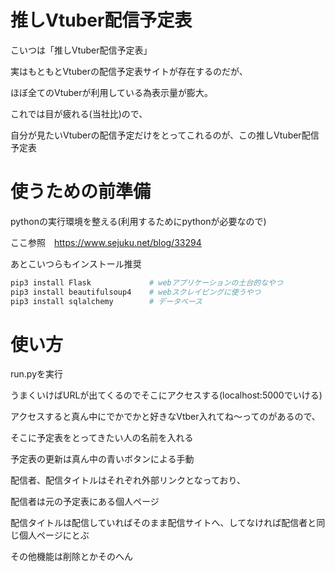 # 推しVtuber配信予定表
こいつは「推しVtuber配信予定表」

実はもともとVtuberの配信予定表サイトが存在するのだが、

ほぼ全てのVtuberが利用している為表示量が膨大。

これでは目が疲れる(当社比)ので、

自分が見たいVtuberの配信予定だけをとってこれるのが、この推しVtuber配信予定表



# 使うための前準備
pythonの実行環境を整える(利用するためにpythonが必要なので)

ここ参照　https://www.sejuku.net/blog/33294

あとこいつらもインストール推奨

```bash
pip3 install Flask             # webアプリケーションの土台的なやつ
pip3 install beautifulsoup4    # webスクレイピングに使うやつ
pip3 install sqlalchemy        # データベース
```


# 使い方
run.pyを実行

うまくいけばURLが出てくるのでそこにアクセスする(localhost:5000でいける)

アクセスすると真ん中にでかでかと好きなVtber入れてね～ってのがあるので、

そこに予定表をとってきたい人の名前を入れる

予定表の更新は真ん中の青いボタンによる手動

配信者、配信タイトルはそれぞれ外部リンクとなっており、

配信者は元の予定表にある個人ページ

配信タイトルは配信していればそのまま配信サイトへ、してなければ配信者と同じ個人ページにとぶ

その他機能は削除とかそのへん
